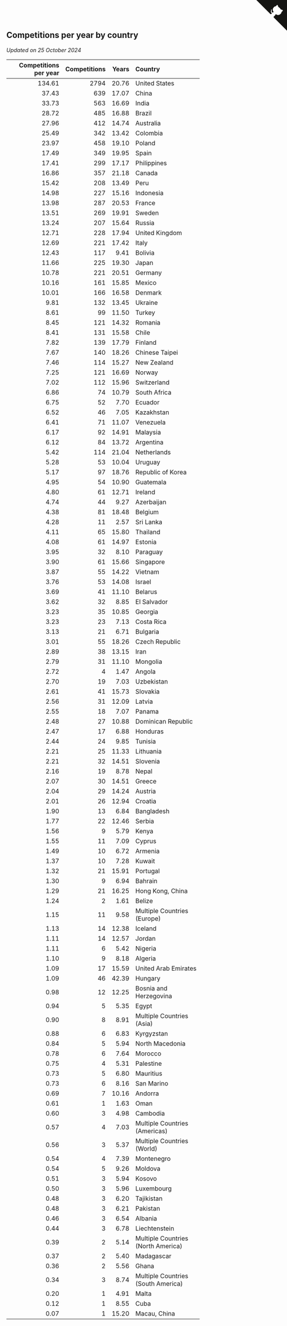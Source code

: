 ## Competitions per year by country

*Updated on 25 October 2024*

| Competitions per year | Competitions | Years | Country |
| ---: | ---: | ---: | :--- |
| 134.61 | 2794 | 20.76 | United States |
| 37.43 | 639 | 17.07 | China |
| 33.73 | 563 | 16.69 | India |
| 28.72 | 485 | 16.88 | Brazil |
| 27.96 | 412 | 14.74 | Australia |
| 25.49 | 342 | 13.42 | Colombia |
| 23.97 | 458 | 19.10 | Poland |
| 17.49 | 349 | 19.95 | Spain |
| 17.41 | 299 | 17.17 | Philippines |
| 16.86 | 357 | 21.18 | Canada |
| 15.42 | 208 | 13.49 | Peru |
| 14.98 | 227 | 15.16 | Indonesia |
| 13.98 | 287 | 20.53 | France |
| 13.51 | 269 | 19.91 | Sweden |
| 13.24 | 207 | 15.64 | Russia |
| 12.71 | 228 | 17.94 | United Kingdom |
| 12.69 | 221 | 17.42 | Italy |
| 12.43 | 117 | 9.41 | Bolivia |
| 11.66 | 225 | 19.30 | Japan |
| 10.78 | 221 | 20.51 | Germany |
| 10.16 | 161 | 15.85 | Mexico |
| 10.01 | 166 | 16.58 | Denmark |
| 9.81 | 132 | 13.45 | Ukraine |
| 8.61 | 99 | 11.50 | Turkey |
| 8.45 | 121 | 14.32 | Romania |
| 8.41 | 131 | 15.58 | Chile |
| 7.82 | 139 | 17.79 | Finland |
| 7.67 | 140 | 18.26 | Chinese Taipei |
| 7.46 | 114 | 15.27 | New Zealand |
| 7.25 | 121 | 16.69 | Norway |
| 7.02 | 112 | 15.96 | Switzerland |
| 6.86 | 74 | 10.79 | South Africa |
| 6.75 | 52 | 7.70 | Ecuador |
| 6.52 | 46 | 7.05 | Kazakhstan |
| 6.41 | 71 | 11.07 | Venezuela |
| 6.17 | 92 | 14.91 | Malaysia |
| 6.12 | 84 | 13.72 | Argentina |
| 5.42 | 114 | 21.04 | Netherlands |
| 5.28 | 53 | 10.04 | Uruguay |
| 5.17 | 97 | 18.76 | Republic of Korea |
| 4.95 | 54 | 10.90 | Guatemala |
| 4.80 | 61 | 12.71 | Ireland |
| 4.74 | 44 | 9.27 | Azerbaijan |
| 4.38 | 81 | 18.48 | Belgium |
| 4.28 | 11 | 2.57 | Sri Lanka |
| 4.11 | 65 | 15.80 | Thailand |
| 4.08 | 61 | 14.97 | Estonia |
| 3.95 | 32 | 8.10 | Paraguay |
| 3.90 | 61 | 15.66 | Singapore |
| 3.87 | 55 | 14.22 | Vietnam |
| 3.76 | 53 | 14.08 | Israel |
| 3.69 | 41 | 11.10 | Belarus |
| 3.62 | 32 | 8.85 | El Salvador |
| 3.23 | 35 | 10.85 | Georgia |
| 3.23 | 23 | 7.13 | Costa Rica |
| 3.13 | 21 | 6.71 | Bulgaria |
| 3.01 | 55 | 18.26 | Czech Republic |
| 2.89 | 38 | 13.15 | Iran |
| 2.79 | 31 | 11.10 | Mongolia |
| 2.72 | 4 | 1.47 | Angola |
| 2.70 | 19 | 7.03 | Uzbekistan |
| 2.61 | 41 | 15.73 | Slovakia |
| 2.56 | 31 | 12.09 | Latvia |
| 2.55 | 18 | 7.07 | Panama |
| 2.48 | 27 | 10.88 | Dominican Republic |
| 2.47 | 17 | 6.88 | Honduras |
| 2.44 | 24 | 9.85 | Tunisia |
| 2.21 | 25 | 11.33 | Lithuania |
| 2.21 | 32 | 14.51 | Slovenia |
| 2.16 | 19 | 8.78 | Nepal |
| 2.07 | 30 | 14.51 | Greece |
| 2.04 | 29 | 14.24 | Austria |
| 2.01 | 26 | 12.94 | Croatia |
| 1.90 | 13 | 6.84 | Bangladesh |
| 1.77 | 22 | 12.46 | Serbia |
| 1.56 | 9 | 5.79 | Kenya |
| 1.55 | 11 | 7.09 | Cyprus |
| 1.49 | 10 | 6.72 | Armenia |
| 1.37 | 10 | 7.28 | Kuwait |
| 1.32 | 21 | 15.91 | Portugal |
| 1.30 | 9 | 6.94 | Bahrain |
| 1.29 | 21 | 16.25 | Hong Kong, China |
| 1.24 | 2 | 1.61 | Belize |
| 1.15 | 11 | 9.58 | Multiple Countries (Europe) |
| 1.13 | 14 | 12.38 | Iceland |
| 1.11 | 14 | 12.57 | Jordan |
| 1.11 | 6 | 5.42 | Nigeria |
| 1.10 | 9 | 8.18 | Algeria |
| 1.09 | 17 | 15.59 | United Arab Emirates |
| 1.09 | 46 | 42.39 | Hungary |
| 0.98 | 12 | 12.25 | Bosnia and Herzegovina |
| 0.94 | 5 | 5.35 | Egypt |
| 0.90 | 8 | 8.91 | Multiple Countries (Asia) |
| 0.88 | 6 | 6.83 | Kyrgyzstan |
| 0.84 | 5 | 5.94 | North Macedonia |
| 0.78 | 6 | 7.64 | Morocco |
| 0.75 | 4 | 5.31 | Palestine |
| 0.73 | 5 | 6.80 | Mauritius |
| 0.73 | 6 | 8.16 | San Marino |
| 0.69 | 7 | 10.16 | Andorra |
| 0.61 | 1 | 1.63 | Oman |
| 0.60 | 3 | 4.98 | Cambodia |
| 0.57 | 4 | 7.03 | Multiple Countries (Americas) |
| 0.56 | 3 | 5.37 | Multiple Countries (World) |
| 0.54 | 4 | 7.39 | Montenegro |
| 0.54 | 5 | 9.26 | Moldova |
| 0.51 | 3 | 5.94 | Kosovo |
| 0.50 | 3 | 5.96 | Luxembourg |
| 0.48 | 3 | 6.20 | Tajikistan |
| 0.48 | 3 | 6.21 | Pakistan |
| 0.46 | 3 | 6.54 | Albania |
| 0.44 | 3 | 6.78 | Liechtenstein |
| 0.39 | 2 | 5.14 | Multiple Countries (North America) |
| 0.37 | 2 | 5.40 | Madagascar |
| 0.36 | 2 | 5.56 | Ghana |
| 0.34 | 3 | 8.74 | Multiple Countries (South America) |
| 0.20 | 1 | 4.91 | Malta |
| 0.12 | 1 | 8.55 | Cuba |
| 0.07 | 1 | 15.20 | Macau, China |


<a href="https://github.com/jonatanklosko/wca_statistics" class="github-corner" aria-label="View source on Github"><svg width="80" height="80" viewBox="0 0 250 250" style="fill:#151513; color:#fff; position: absolute; top: 0; border: 0; right: 0;" aria-hidden="true"><path d="M0,0 L115,115 L130,115 L142,142 L250,250 L250,0 Z"></path><path d="M128.3,109.0 C113.8,99.7 119.0,89.6 119.0,89.6 C122.0,82.7 120.5,78.6 120.5,78.6 C119.2,72.0 123.4,76.3 123.4,76.3 C127.3,80.9 125.5,87.3 125.5,87.3 C122.9,97.6 130.6,101.9 134.4,103.2" fill="currentColor" style="transform-origin: 130px 106px;" class="octo-arm"></path><path d="M115.0,115.0 C114.9,115.1 118.7,116.5 119.8,115.4 L133.7,101.6 C136.9,99.2 139.9,98.4 142.2,98.6 C133.8,88.0 127.5,74.4 143.8,58.0 C148.5,53.4 154.0,51.2 159.7,51.0 C160.3,49.4 163.2,43.6 171.4,40.1 C171.4,40.1 176.1,42.5 178.8,56.2 C183.1,58.6 187.2,61.8 190.9,65.4 C194.5,69.0 197.7,73.2 200.1,77.6 C213.8,80.2 216.3,84.9 216.3,84.9 C212.7,93.1 206.9,96.0 205.4,96.6 C205.1,102.4 203.0,107.8 198.3,112.5 C181.9,128.9 168.3,122.5 157.7,114.1 C157.9,116.9 156.7,120.9 152.7,124.9 L141.0,136.5 C139.8,137.7 141.6,141.9 141.8,141.8 Z" fill="currentColor" class="octo-body"></path></svg></a><style>.github-corner:hover .octo-arm{animation:octocat-wave 560ms ease-in-out}@keyframes octocat-wave{0%,100%{transform:rotate(0)}20%,60%{transform:rotate(-25deg)}40%,80%{transform:rotate(10deg)}}@media (max-width:500px){.github-corner:hover .octo-arm{animation:none}.github-corner .octo-arm{animation:octocat-wave 560ms ease-in-out}}</style>
